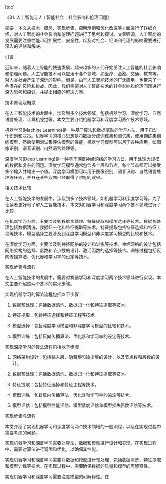 
[toc]                    
                
                
《81. 人工智能与人工智能社会：社会影响和伦理问题》

摘要：本文从技术、概念、实现步骤、应用示例和优化改进等方面进行了详细介绍，对人工智能的社会影响和伦理问题进行了思考和探讨。文章强调，人工智能的发展需要注重性能和可扩展性、安全性，以及对社会、经济和伦理的影响需要进行深入的评估和解决。

引言

近年来，随着人工智能的快速发展，越来越多的人们开始关注人工智能的社会影响和伦理问题。人工智能技术可以应用于各个领域，如医疗、金融、交通、教育等，对人类社会产生了深远的影响。但是，由于人工智能技术的广泛应用，也带来了一些潜在的风险和挑战。因此，我们需要对人工智能技术的社会影响和伦理问题进行深入思考和探讨，并提出相应的解决方案。

技术原理及概念

在人工智能技术的发展中，涉及到多个技术领域，包括机器学习、深度学习、自然语言处理、计算机视觉等。本文主要介绍机器学习和深度学习两个技术领域。

机器学习(Machine Learning)是一种基于算法和数据驱动的学习方法，用于自动化识别和决策。机器学习的核心思想是将数据分成训练集和测试集，使用训练集训练模型，然后使用测试集评估模型的性能。机器学习模型可以用于各种应用，如图像识别、语音识别、自然语言处理等。

深度学习(Deep Learning)是一种基于深度神经网络的学习方法，用于处理大规模的数据和复杂的问题。深度学习模型通常包含多个层和节点，每个节点都可以接受多个输入并输出一个值。深度学习模型可以用于图像识别、语音识别、自然语言处理等任务，并且在某些方面已经取得了很好的效果。

相关技术比较

在人工智能技术的发展中，涉及到多个技术领域，如机器学习和深度学习等。为了让读者更好地了解人工智能技术，本文对机器学习和深度学习两个技术领域进行了比较。

在机器学习方面，主要涉及到数据预处理、特征提取和模型选择等技术。数据预处理包括数据清洗、数据归一化和特征提取等技术。特征提取包括特征选择和特征工程等技术。模型选择主要涉及到深度学习模型和非深度学习模型的比较和技术。

在深度学习方面，主要涉及到神经网络的设计和训练等技术。神经网络的设计包括网络架构的选择、层数和节点数的设计、激活函数的选择等技术。训练过程包括反向传播算法、优化器和学习率的设定等技术。

实现步骤与流程

在人工智能技术的发展中，需要对机器学习和深度学习两个技术领域进行实现。本文主要介绍这两个技术的实现步骤。

实现机器学习的算法流程包括以下步骤：

1. 数据预处理：包括数据清洗、数据归一化和特征提取等技术。

2. 特征提取：包括特征选择和特征工程等技术。

3. 模型选择：包括深度学习模型和非深度学习模型的比较和技术。

4. 模型训练：包括反向传播算法、优化器和学习率的设定等技术。

实现深度学习的算法流程包括以下步骤：

1. 网络架构设计：包括输入层、隐藏层和输出层的设计，以及节点数和层数的设计。

2. 数据预处理：包括数据清洗、数据归一化和特征提取等技术。

3. 特征提取：包括特征选择和特征工程等技术。

4. 模型训练：包括反向传播算法、优化器和学习率的设定等技术。

5. 模型评估：包括模型性能评估、模型精度评估和模型损失函数评估等技术。

实现步骤与流程

本文介绍了实现机器学习和深度学习两个技术领域的一般流程，以及在实现过程中需要考虑的问题。

实现机器学习和深度学习需要对算法、数据和模型进行设计和实现。在实现过程中，需要对算法进行调优和优化，以确保其性能。

实现机器学习和深度学习需要对数据和模型进行预处理，包括数据清洗、特征提取和模型训练等技术。在实现过程中，需要确保数据的质量和模型的可解释性。

实现机器学习和深度学习需要注意模型的可解释性。在

